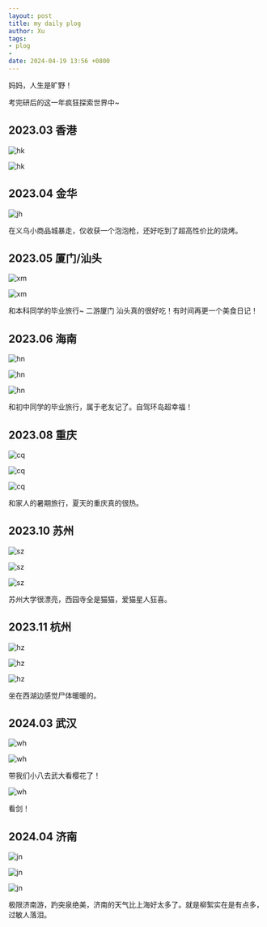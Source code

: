 ```yaml
---
layout: post
title: my daily plog
author: Xu
tags:
- plog
- 
date: 2024-04-19 13:56 +0800
---
```


妈妈，人生是旷野！

考完研后的这一年疯狂探索世界中~

## 2023.03 香港

![hk](https://reset0514.github.io/2024/04/19/plog/hk1.jpg)

![hk](https://reset0514.github.io/2024/04/19/plog/hk2.jpg)

## 2023.04 金华

![jh](https://reset0514.github.io/2024/04/19/plog/jh.jpg)

在义乌小商品城暴走，仅收获一个泡泡枪，还好吃到了超高性价比的烧烤。

## 2023.05 厦门/汕头

![xm](https://reset0514.github.io/2024/04/19/plog/xm1.jpg)

![xm](https://reset0514.github.io/2024/04/19/plog/xm2.jpg)

和本科同学的毕业旅行~ 二游厦门
汕头真的很好吃！有时间再更一个美食日记！

## 2023.06 海南

![hn](https://reset0514.github.io/2024/04/19/plog/hn1.jpg)

![hn](https://reset0514.github.io/2024/04/19/plog/hn2.jpg)

![hn](https://reset0514.github.io/2024/04/19/plog/hn3.jpg)

和初中同学的毕业旅行，属于老友记了。自驾环岛超幸福！

## 2023.08 重庆

![cq](https://reset0514.github.io/2024/04/19/plog/cq1.jpg)

![cq](https://reset0514.github.io/2024/04/19/plog/cq2.jpg)

![cq](https://reset0514.github.io/2024/04/19/plog/cq3.jpg)

和家人的暑期旅行，夏天的重庆真的很热。

## 2023.10 苏州

![sz](https://reset0514.github.io/2024/04/19/plog/sz1.jpg)

![sz](https://reset0514.github.io/2024/04/19/plog/sz2.jpg)

![sz](https://reset0514.github.io/2024/04/19/plog/sz3.jpg)

苏州大学很漂亮，西园寺全是猫猫，爱猫星人狂喜。

## 2023.11 杭州

![hz](https://reset0514.github.io/2024/04/19/plog/hz1.jpg)

![hz](https://reset0514.github.io/2024/04/19/plog/hz2.jpg)

![hz](https://reset0514.github.io/2024/04/19/plog/hz3.jpg)

坐在西湖边感觉尸体暖暖的。

## 2024.03 武汉

![wh](https://reset0514.github.io/2024/04/19/plog/wh1.jpg)

![wh](https://reset0514.github.io/2024/04/19/plog/wh2.jpg)

带我们小八去武大看樱花了！

![wh](https://reset0514.github.io/2024/04/19/plog/wh3.jpg)

看剑！

## 2024.04 济南

![jn](https://reset0514.github.io/2024/04/19/plog/jn1.jpg)

![jn](https://reset0514.github.io/2024/04/19/plog/jn2.jpg)

![jn](https://reset0514.github.io/2024/04/19/plog/jn3.jpg)

极限济南游，趵突泉绝美，济南的天气比上海好太多了。就是柳絮实在是有点多，过敏人落泪。
